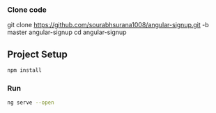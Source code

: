 
### Clone code 

git clone https://github.com/sourabhsurana1008/angular-signup.git -b master angular-signup
cd angular-signup

## Project Setup

```sh
npm install
```

### Run 

```sh
ng serve --open
```
